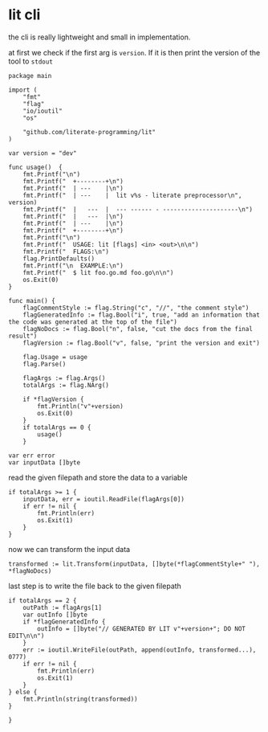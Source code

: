 # lit cli

the cli is really lightweight and small in implementation.

at first we check if the first arg is `version`. If it is then print the version of the tool to `stdout`

	package main

	import (
		"fmt"
		"flag"
		"io/ioutil"
		"os"

		"github.com/literate-programming/lit"
	)

	var version = "dev"

	func usage()  {
		fmt.Printf("\n")
		fmt.Printf("  +--------+\n")
		fmt.Printf("  | ---    |\n")
		fmt.Printf("  | ---    |  lit v%s - literate preprocessor\n", version)
		fmt.Printf("  |   ---  |  --- ------ - ---------------------\n")
		fmt.Printf("  |   ---  |\n")
		fmt.Printf("  | ---    |\n")
		fmt.Printf("  +--------+\n")
		fmt.Printf("\n")
		fmt.Printf("  USAGE: lit [flags] <in> <out>\n\n")
		fmt.Printf("  FLAGS:\n")
		flag.PrintDefaults()
		fmt.Printf("\n  EXAMPLE:\n")
		fmt.Printf("  $ lit foo.go.md foo.go\n\n")
		os.Exit(0)
	}

	func main() {
		flagCommentStyle := flag.String("c", "//", "the comment style")
		flagGeneratedInfo := flag.Bool("i", true, "add an information that the code was generated at the top of the file")
		flagNoDocs := flag.Bool("n", false, "cut the docs from the final result")
		flagVersion := flag.Bool("v", false, "print the version and exit")

		flag.Usage = usage
		flag.Parse()

		flagArgs := flag.Args()
		totalArgs := flag.NArg()

		if *flagVersion {
			fmt.Println("v"+version)
			os.Exit(0)
		}
		if totalArgs == 0 {
			usage()
		}

	var err error
	var inputData []byte

read the given filepath and store the data to a variable

	if totalArgs >= 1 {
		inputData, err = ioutil.ReadFile(flagArgs[0])
		if err != nil {
			fmt.Println(err)
			os.Exit(1)
		}
	}

now we can transform the input data

	transformed := lit.Transform(inputData, []byte(*flagCommentStyle+" "), *flagNoDocs)

last step is to write the file back to the given filepath

	if totalArgs == 2 {
		outPath := flagArgs[1]
		var outInfo []byte
		if *flagGeneratedInfo {
			outInfo = []byte("// GENERATED BY LIT v"+version+"; DO NOT EDIT\n\n")
		}
		err := ioutil.WriteFile(outPath, append(outInfo, transformed...), 0777)
		if err != nil {
			fmt.Println(err)
			os.Exit(1)
		}
	} else {
		fmt.Println(string(transformed))
	}

	}
